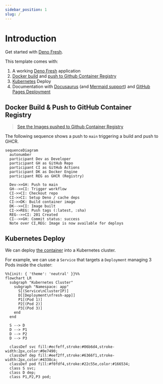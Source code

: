 ```yaml
---
sidebar_position: 1
slug: /
---
```


# Introduction

Get started with [Deno Fresh](https://fresh.deno.dev/). 

This template comes with:

1. A working [Deno Fresh](https://fresh.deno.dev/) application
2. [Docker build](https://docs.deno.com/runtime/reference/docker/) and [push to Github Container Registry](https://github.com/wcygan/deno-fresh-template/blob/main/.github/workflows/build-and-push-to-ghcr.yml)
3. [Kubernetes](https://kubernetes.io/) Deploy
4. Documentation with [Docusaurus](https://docusaurus.io/) (and [Mermaid support](https://docusaurus.io/docs/next/markdown-features/diagrams)) and [GitHub Pages Deployment](https://github.com/wcygan/deno-fresh-template/blob/main/.github/workflows/deploy-github-pages.yml)

## Docker Build & Push to GitHub Container Registry

> [See the Images pushed to Github Container Registry](https://github.com/wcygan/deno-fresh-template/pkgs/container/deno-fresh-template%2Ffrontend)

The following sequence shows a push to `main` triggering a build and push to GHCR.

```mermaid
sequenceDiagram
  autonumber
  participant Dev as Developer
  participant GH as GitHub Repo
  participant CI as GitHub Actions
  participant DK as Docker Engine
  participant REG as GHCR (Registry)

  Dev->>GH: Push to main
  GH-->>CI: Trigger workflow
  CI->>CI: Checkout repo
  CI->>CI: Setup Deno / cache deps
  CI->>DK: Build container image
  DK-->>CI: Image built
  CI->>REG: Push tags (:latest, :sha)
  REG-->>CI: 201 Created
  CI-->>GH: Commit status: success
  Note over CI,REG: Image is now available for deploys
```

## Kubernetes Deploy

We can deploy [the container](https://github.com/wcygan/deno-fresh-template/pkgs/container/deno-fresh-template%2Ffrontend) into a Kubernetes cluster.

For example, we can use a `Service` that targets a `Deployment` managing 3 Pods inside the cluster:

```mermaid
%%{init: { 'theme': 'neutral' }}%%
flowchart LR
  subgraph "Kubernetes Cluster"
    subgraph "Namespace: app"
      S[(Service\nClusterIP)]
      D[[Deployment\nfresh-app]]
      P1[(Pod 1)]
      P2[(Pod 2)]
      P3[(Pod 3)]
    end
  end

  S --> D
  D --> P1
  D --> P2
  D --> P3

  classDef svc fill:#ecfeff,stroke:#06b6d4,stroke-width:2px,color:#0e7490;
  classDef dep fill:#eef2ff,stroke:#6366f1,stroke-width:2px,color:#4338ca;
  classDef pod fill:#f0fdf4,stroke:#22c55e,color:#166534;
  class S svc;
  class D dep;
  class P1,P2,P3 pod;
```
